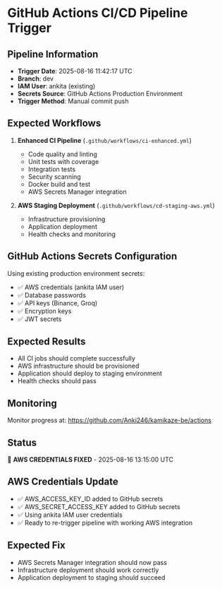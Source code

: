 # GitHub Actions CI/CD Pipeline Trigger

## Pipeline Information
- **Trigger Date**: 2025-08-16 11:42:17 UTC
- **Branch**: dev
- **IAM User**: ankita (existing)
- **Secrets Source**: GitHub Actions Production Environment
- **Trigger Method**: Manual commit push

## Expected Workflows
1. **Enhanced CI Pipeline** (`.github/workflows/ci-enhanced.yml`)
   - Code quality and linting
   - Unit tests with coverage
   - Integration tests
   - Security scanning
   - Docker build and test
   - AWS Secrets Manager integration

2. **AWS Staging Deployment** (`.github/workflows/cd-staging-aws.yml`)
   - Infrastructure provisioning
   - Application deployment
   - Health checks and monitoring

## GitHub Actions Secrets Configuration
Using existing production environment secrets:
- ✅ AWS credentials (ankita IAM user)
- ✅ Database passwords
- ✅ API keys (Binance, Groq)
- ✅ Encryption keys
- ✅ JWT secrets

## Expected Results
- All CI jobs should complete successfully
- AWS infrastructure should be provisioned
- Application should deploy to staging environment
- Health checks should pass

## Monitoring
Monitor progress at: https://github.com/Anki246/kamikaze-be/actions

## Status
🔧 **AWS CREDENTIALS FIXED** - 2025-08-16 13:15:00 UTC

## AWS Credentials Update
- ✅ AWS_ACCESS_KEY_ID added to GitHub secrets
- ✅ AWS_SECRET_ACCESS_KEY added to GitHub secrets
- ✅ Using ankita IAM user credentials
- ✅ Ready to re-trigger pipeline with working AWS integration

## Expected Fix
- AWS Secrets Manager integration should now pass
- Infrastructure deployment should work correctly
- Application deployment to staging should succeed

